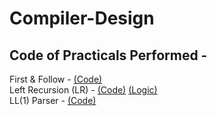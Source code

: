 # Compiler-Design   
## Code of Practicals Performed -    
First & Follow - [(Code)](./Practical/First%20&%20Follow/firstnfollow_bottomUp.py)   
Left Recursion (LR) - [(Code)](./Practical/Left%20Recursion%20(Direct%20%26%20Indirect%20LR)/Eliminate_IdLR_DLR.py)       [(Logic)](./Practical/Left%20Recursion%20(Direct%20%26%20Indirect%20LR)/logic_LR.py)    
LL(1) Parser - [(Code)](./Practical/LL(1)%20Parser/ll(1)_parser.py)   
